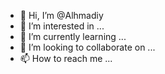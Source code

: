 - 👋 Hi, I’m @Alhmadiy
- 👀 I’m interested in ...
- 🌱 I’m currently learning ...
- 💞️ I’m looking to collaborate on ...
- 📫 How to reach me ...

<!---
Alhmadiy/Alhmadiy is a ✨ special ✨ repository because its `README.md` (this file) appears on your GitHub profile.
You can click the Preview link to take a look at your changes.
--->
